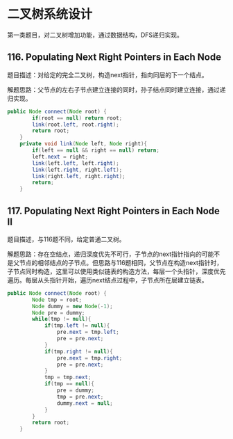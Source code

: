 # 二叉树系统设计

第一类题目，对二叉树增加功能，通过数据结构，DFS递归实现。

## 116. Populating Next Right Pointers in Each Node

题目描述：对给定的完全二叉树，构造next指针，指向同层的下一个结点。

解题思路：父节点的左右子节点建立连接的同时，孙子结点同时建立连接，通过递归实现。

```java
public Node connect(Node root) {
        if(root == null) return root;
        link(root.left, root.right);
        return root;
    }
    private void link(Node left, Node right){
        if(left == null && right == null) return;
        left.next = right;
        link(left.left, left.right);
        link(left.right, right.left);
        link(right.left, right.right);
        return;
    }
```

## 117. Populating Next Right Pointers in Each Node II

题目描述，与116题不同，给定普通二叉树。

解题思路：存在空结点，递归深度优先不可行，子节点的next指针指向的可能不是父节点的相邻结点的子节点。但思路与116题相同，父节点在构造next指针时，子节点同时构造，这里可以使用类似链表的构造方法，每层一个头指针，深度优先遍历。每层从头指针开始，遍历next结点过程中，子节点所在层建立链表。

```java
public Node connect(Node root) {
        Node tmp = root;
        Node dummy = new Node(-1);
        Node pre = dummy;
        while(tmp != null){
            if(tmp.left != null){
                pre.next = tmp.left;
                pre = pre.next;
            }
            if(tmp.right != null){
                pre.next = tmp.right;
                pre = pre.next;
            }
            tmp = tmp.next;
            if(tmp == null){
                pre = dummy;
                tmp = pre.next;
                dummy.next = null;
            }
        }
        return root;
    }
```

